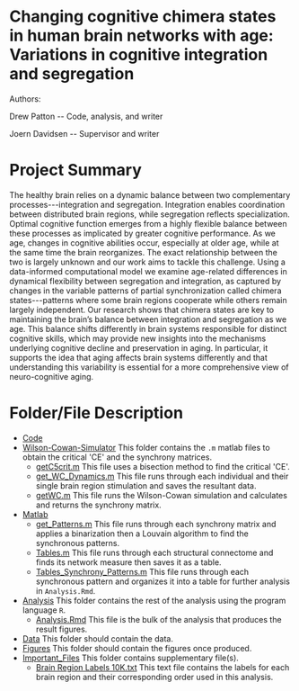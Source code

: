 # Changing cognitive chimera states in human brain networks with age: Variations in cognitive integration and segregation

Authors:

Drew Patton -- Code, analysis, and writer

Joern Davidsen -- Supervisor and writer

# Project Summary

The healthy brain relies on a dynamic balance between two complementary processes---integration and segregation. Integration enables coordination between distributed brain regions, while segregation reflects specialization. Optimal cognitive function emerges from a highly flexible balance between these processes as implicated by greater cognitive performance. As we age, changes in cognitive abilities occur, especially at older age, while at the same time the brain reorganizes. The exact relationship between the two is largely unknown and our work aims to tackle this challenge. Using a data-informed computational model we examine age-related differences in dynamical flexibility between segregation and integration, as captured by changes in the variable patterns of partial synchronization called chimera states---patterns where some brain regions cooperate while others remain largely independent. Our research shows that chimera states are key to maintaining the brain’s balance between integration and segregation as we age. This balance shifts differently in brain systems responsible for distinct cognitive skills, which may provide new insights into the mechanisms underlying cognitive decline and preservation in aging. In particular, it supports the idea that aging affects brain systems differently and that understanding this variability is essential for a more comprehensive view of neuro-cognitive aging. 

# Folder/File Description

* [Code](./Code)
 * [Wilson-Cowan-Simulator](./Analysis)
   This folder contains the `.m` matlab files to obtain the critical 'CE' and the synchrony matrices.   
   * [getC5crit.m](./getC5Crit.m)
     This file uses a bisection method to find the critical 'CE'.
   * [get_WC_Dynamics.m](./get_WC_Dynamics.m)
     This file runs through each individual and their single brain region stimulation and saves the resultant data.
   * [getWC.m](./getWC.m)
     This file runs the Wilson-Cowan simulation and calculates and returns the synchrony matrix.
 * [Matlab](./dir2/file21.ext)
   * [get_Patterns.m](./get_Patterns.m)
     This file runs through each synchrony matrix and applies a binarization then a Louvain algorithm to find the synchronous patterns.
   * [Tables.m](./Tables.m)
     This file runs through each structural connectome and finds its network measure then saves it as a table.
   * [Tables_Synchrony_Patterns.m](./Tables_Synchrony_Patterns.m)
     This file runs through each synchronous pattern and organizes it into a table for further analysis in `Analysis.Rmd`.
 * [Analysis](./dir2/file22.ext)
   This folder contains the rest of the analysis using the program language `R`.
   * [Analysis.Rmd](./Analysis.Rmd)
     This file is the bulk of the analysis that produces the result figures.
 * [Data](./Data)
   This folder should contain the data.
 * [Figures](./Figures)
   This folder should contain the figures once produced.
 * [Important_Files](./Important_Files)
   This folder contains supplementary file(s).
   * [Brain Region Labels 10K.txt](./Brain_Region_Labels_10K.txt)
     This text file contains the labels for each brain region and their corresponding order used in this analysis.

